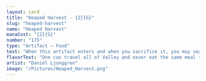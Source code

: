 ```yaml
---
layout: card
title: "Heaped Harvest - {2}{G}"
slug: "heaped-harvest"
name: "Heaped Harvest"
manaCost: "{2}{G}"
number: "175"
type: "Artifact — Food"
text: "When this artifact enters and when you sacrifice it, you may search your library for a basic land card, put it onto the battlefield tapped, then shuffle.\n{2}, {T}, Sacrifice this artifact: You gain 3 life."
flavorText: "One can travel all of Valley and never eat the same meal twice."
artist: "Daniel Ljunggren"
image: "/Pictures/Heaped_Harvest.png"
---
```


